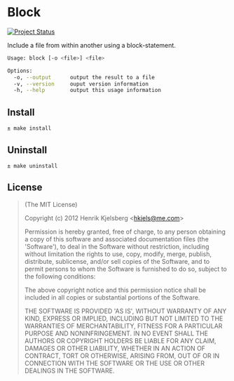 Block
=====
[![Project Status](http://stillmaintained.com/hkjels/block.png)](http://stillmaintained.com/hkjels/block)

Include a file from within another using a block-statement.

```sh
Usage: block [-o <file>] <file>

Options:
  -o, --output      output the result to a file
  -v, --version     ouput version information
  -h, --help        output this usage information
```

## Install

    ± make install

## Uninstall

    ± make uninstall

## License

> (The MIT License)
>
> Copyright (c) 2012 Henrik Kjelsberg &lt;hkjels@me.com&gt;
>
> Permission is hereby granted, free of charge, to any person obtaining
> a copy of this software and associated documentation files (the
> 'Software'), to deal in the Software without restriction, including
> without limitation the rights to use, copy, modify, merge, publish,
> distribute, sublicense, and/or sell copies of the Software, and to
> permit persons to whom the Software is furnished to do so, subject to
> the following conditions:
>
> The above copyright notice and this permission notice shall be
> included in all copies or substantial portions of the Software.
>
> THE SOFTWARE IS PROVIDED 'AS IS', WITHOUT WARRANTY OF ANY KIND,
> EXPRESS OR IMPLIED, INCLUDING BUT NOT LIMITED TO THE WARRANTIES OF
> MERCHANTABILITY, FITNESS FOR A PARTICULAR PURPOSE AND NONINFRINGEMENT.
> IN NO EVENT SHALL THE AUTHORS OR COPYRIGHT HOLDERS BE LIABLE FOR ANY
> CLAIM, DAMAGES OR OTHER LIABILITY, WHETHER IN AN ACTION OF CONTRACT,
> TORT OR OTHERWISE, ARISING FROM, OUT OF OR IN CONNECTION WITH THE
> SOFTWARE OR THE USE OR OTHER DEALINGS IN THE SOFTWARE.

